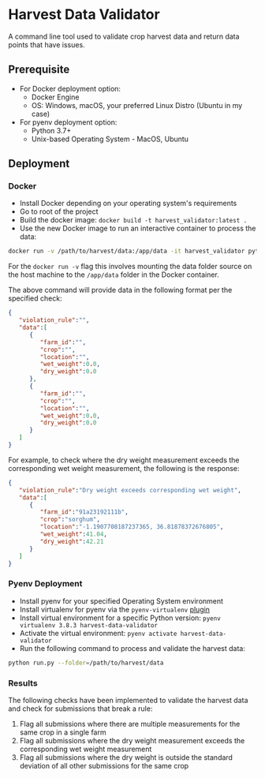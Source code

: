 # Harvest Data Validator

A command line tool used to validate crop harvest data and return data points that have issues.

## Prerequisite

* For Docker deployment option:
  * Docker Engine
  * OS: Windows, macOS, your preferred Linux Distro (Ubuntu in my case) 
* For pyenv deployment option:
  * Python 3.7+
  * Unix-based Operating System - MacOS, Ubuntu

## Deployment

### Docker

* Install Docker depending on your operating system's requirements
* Go to root of the project
* Build the docker image: `docker build -t harvest_validator:latest .`
* Use the new Docker image to run an interactive container to process the data:

```bash
docker run -v /path/to/harvest/data:/app/data -it harvest_validator python run.py --folder=./data

```

For the `docker run -v` flag this involves mounting the data folder source on the host machine to the `/app/data` folder in the Docker container.

The above command will provide data in the following format per the specified check:

```json
{
   "violation_rule":"",
   "data":[
      {
         "farm_id":"",
         "crop":"",
         "location":"",
         "wet_weight":0.0,
         "dry_weight":0.0
      },
      {
         "farm_id":"",
         "crop":"",
         "location":"",
         "wet_weight":0.0,
         "dry_weight":0.0
      }
   ]
}
```

For example, to check where the dry weight measurement exceeds the corresponding wet weight measurement, the following is the response:

```json
{
   "violation_rule":"Dry weight exceeds corresponding wet weight",
   "data":[
      {
         "farm_id":"91a23192111b",
         "crop":"sorghum",
         "location":"-1.1907708187237365, 36.81878372676805",
         "wet_weight":41.04,
         "dry_weight":42.21
      }
   ]
}
```

### Pyenv Deployment

* Install pyenv for your specified Operating System environment
* Install virtualenv for pyenv via the `pyenv-virtualenv` [plugin](https://github.com/pyenv/pyenv-virtualenv)
* Install virtual environment for a specific Python version: `pyenv virtualenv 3.8.3 harvest-data-validator`
* Activate the virtual environment: `pyenv activate harvest-data-validator`
* Run the following command to process and validate the harvest data:

```bash
python run.py --folder=/path/to/harvest/data
```


### Results

The following checks have been implemented to validate the harvest data and check for submissions that break a rule:

1. Flag all submissions where there are multiple measurements for the same crop in a single farm
2. Flag all submissions where the dry weight measurement exceeds the corresponding wet weight measurement
3. Flag all submissions where the dry weight is outside the standard deviation of all other submissions for the same crop

